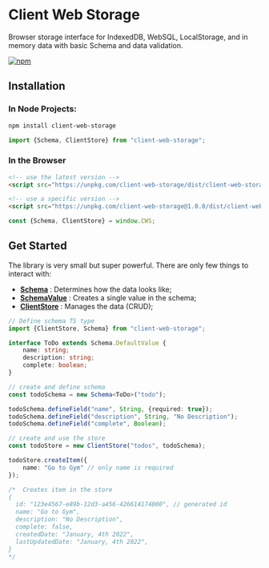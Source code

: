 # Client Web Storage
Browser storage interface for IndexedDB, WebSQL, LocalStorage, and in memory data with basic Schema and data validation.

[![npm](https://img.shields.io/npm/v/client-web-storage)](https://www.npmjs.com/package/client-web-storage)

## Installation

### In Node Projects:

```bash
npm install client-web-storage
```

```js
import {Schema, ClientStore} from "client-web-storage";
```

### In the Browser

```html
<!-- use the latest version -->
<script src="https://unpkg.com/client-web-storage/dist/client-web-storage.min.js"></script>

<!-- use a specific version -->
<script src="https://unpkg.com/client-web-storage@1.0.0/dist/client-web-storage.min.js"></script>
```

```js
const {Schema, ClientStore} = window.CWS;
```

## Get Started
The library is very small but super powerful. There are only few things to interact with:
- **[Schema](https://github.com/beforesemicolon/client-web-storage/blob/main/docs/Schema.md)** : Determines how the data looks like;
- **[SchemaValue](https://github.com/beforesemicolon/client-web-storage/blob/main/docs/SchemaValue.md)** : Creates a single value in the schema;
- **[ClientStore](https://github.com/beforesemicolon/client-web-storage/blob/main/docs/ClientStore.md)** : Manages the data (CRUD);

```ts
// Define schema TS type
import {ClientStore, Schema} from "client-web-storage";

interface ToDo extends Schema.DefaultValue {
    name: string;
    description: string;
    complete: boolean;
}

// create and define schema
const todoSchema = new Schema<ToDo>("todo");

todoSchema.defineField("name", String, {required: true});
todoSchema.defineField("description", String, "No Description");
todoSchema.defineField("complete", Boolean);

// create and use the store
const todoStore = new ClientStore("todos", todoSchema);

todoStore.createItem({
    name: "Go to Gym" // only name is required
});

/*  Creates item in the store
{
  id: "123e4567-e89b-12d3-a456-426614174000", // generated id
  name: "Go to Gym",
  description: "No Description",
  complete: false,
  createdDate: "January, 4th 2022",
  lastUpdatedDate: "January, 4th 2022",
}
*/
```
